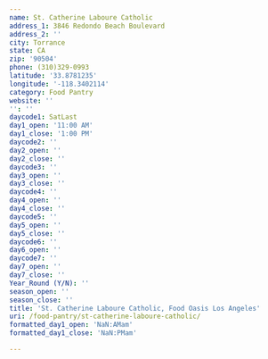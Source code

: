 ```yaml
---
name: St. Catherine Laboure Catholic
address_1: 3846 Redondo Beach Boulevard
address_2: ''
city: Torrance
state: CA
zip: '90504'
phone: (310)329-0993
latitude: '33.8781235'
longitude: '-118.3402114'
category: Food Pantry
website: ''
'': ''
daycode1: SatLast
day1_open: '11:00 AM'
day1_close: '1:00 PM'
daycode2: ''
day2_open: ''
day2_close: ''
daycode3: ''
day3_open: ''
day3_close: ''
daycode4: ''
day4_open: ''
day4_close: ''
daycode5: ''
day5_open: ''
day5_close: ''
daycode6: ''
day6_open: ''
daycode7: ''
day7_open: ''
day7_close: ''
Year_Round (Y/N): ''
season_open: ''
season_close: ''
title: 'St. Catherine Laboure Catholic, Food Oasis Los Angeles'
uri: /food-pantry/st-catherine-laboure-catholic/
formatted_day1_open: 'NaN:AMam'
formatted_day1_close: 'NaN:PMam'

---
```

